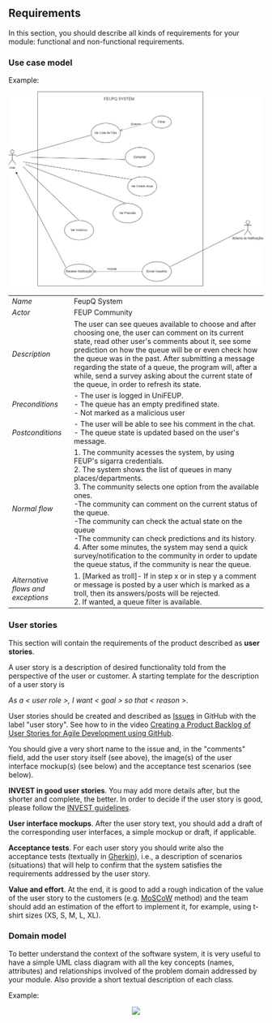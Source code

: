 
## Requirements

In this section, you should describe all kinds of requirements for your module: functional and non-functional requirements.

### Use case model 


Example:
 <p align="center" justify="center">
  <img src="https://github.com/LEIC-ES-2021-22/2LEIC15T2/blob/ccb3739cd8b9ae0ea4c8b092ed6931c5da583555/images/UseCaseDiagram.jpg"/>
</p>




|||
| --- | --- |
| *Name* | FeupQ System |
| *Actor* |  FEUP Community | 
| *Description* | The user can see queues available to choose and after choosing one, the user can comment on its current state, read other user's comments about it, see some prediction on how the queue will be or even check how the queue was in the past. After submitting a message regarding the state of a queue, the program will, after a while, send a survey asking about the current state of the queue, in order to refresh its state. |
| *Preconditions* | - The user is logged in UniFEUP. <br> - The queue has an empty predifined state. <br> - Not marked as a malicious user |
| *Postconditions* | - The user will be able to see his comment in the chat. <br> - The queue state is updated based on the user's message. <br>  |
| *Normal flow* | 1. The community acesses the system, by using FEUP's sigarra credentials.<br> 2. The system shows the list of queues in many places/departments.<br> 3. The community selects one option from the available ones.<br>  -The community can comment on the current status of the queue.<br> -The community can check the actual state on the queue<br> -The community can check predictions and its history.<br> 4. After some minutes, the system may send a quick survey/notification to the community in order to update the queue status, if the community is near the queue. |
| *Alternative flows and exceptions* | 1. [Marked as troll]- If in step x or in step y a comment or message is posted by a user which is marked as a troll, then its answers/posts will be rejected.<br> 2. If wanted, a queue filter is available.  |

### User stories
This section will contain the requirements of the product described as **user stories**. 

A user story is a description of desired functionality told from the perspective of the user or customer. A starting template for the description of a user story is 

*As a < user role >, I want < goal > so that < reason >.*

User stories should be created and described as [Issues](https://github.com/LEIC-ES-2021-22/templates/issues) in GitHub with the label "user story". See how to in the video [Creating a Product Backlog of User Stories for Agile Development using GitHub](https://www.youtube.com/watch?v=m8ZxTHSKSKE).

You should give a very short name to the issue and, in the "comments" field, add the user story itself (see above), the image(s) of the user interface mockup(s) (see below) and the acceptance test scenarios (see below). 

**INVEST in good user stories**. 
You may add more details after, but the shorter and complete, the better. In order to decide if the user story is good, please follow the [INVEST guidelines](https://xp123.com/articles/invest-in-good-stories-and-smart-tasks/).

**User interface mockups**.
After the user story text, you should add a draft of the corresponding user interfaces, a simple mockup or draft, if applicable.

**Acceptance tests**.
For each user story you should write also the acceptance tests (textually in [Gherkin](https://cucumber.io/docs/gherkin/reference/)), i.e., a description of scenarios (situations) that will help to confirm that the system satisfies the requirements addressed by the user story.

**Value and effort**.
At the end, it is good to add a rough indication of the value of the user story to the customers (e.g. [MoSCoW](https://en.wikipedia.org/wiki/MoSCoW_method) method) and the team should add an estimation of the effort to implement it, for example, using t-shirt sizes (XS, S, M, L, XL).



### Domain model

To better understand the context of the software system, it is very useful to have a simple UML class diagram with all the key concepts (names, attributes) and relationships involved of the problem domain addressed by your module. 
Also provide a short textual description of each class. 

Example:
 <p align="center" justify="center">
  <img src="https://github.com/LEIC-ES-2021-22/templates/blob/main/images/DomainModel.png"/>
</p>
